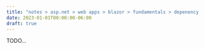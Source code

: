 ```yaml
---
title: "notes > asp.net > web apps > blazor > fundamentals > depenency injection"
date: 2023-01-01T00:00:00-06:00
draft: true
---
```


TODO...